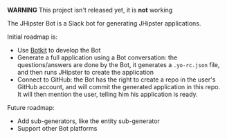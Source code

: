 **WARNING** This project isn't released yet, it is **not** working

The JHipster Bot is a Slack bot for generating JHipster applications.

Initial roadmap is:

- Use [Botkit](https://github.com/howdyai/botkit) to develop the Bot
- Generate a full application using a Bot conversation: the questions/answers are done by the Bot, it generates a `.yo-rc.json` file, and then runs JHipster to create the application
- Connect to GitHub: the Bot has the right to create a repo in the user's GitHub account, and will commit the generated application in this repo. It will then mention the user, telling him his application is ready.

Future roadmap:

- Add sub-generators, like the entity sub-generator
- Support other Bot platforms
